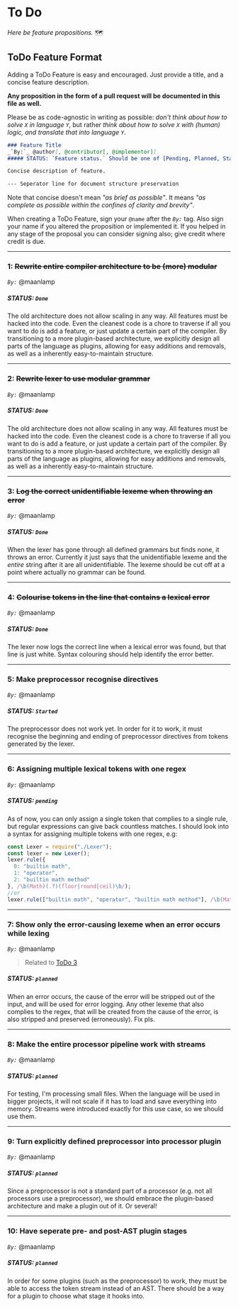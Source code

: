 # To Do
_Here be feature propositions._ 🗺️

## ToDo Feature Format
Adding a ToDo Feature is easy and encouraged. Just provide a title, and a concise feature description.

**Any proposition in the form of a pull request will be documented in this file as well.**

Please be as code-agnostic in writing as possible: _don't think about how to solve `X` in language `Y`_, but rather _think about how to solve `X` with (human) logic, and translate that into language `Y`_.

```md
### Feature Title
_`By:`_ @author[, @contributor[, @implementor]]
##### STATUS: `Feature status.` Should be one of [Pending, Planned, Started, Done, Rejected].

Concise description of feature.

--- Seperator line for document structure preservation
```

Note that concise doesn't mean _"as brief as possible"_. It means _"as complete as possible within the confines of clarity and brevity"_.

When creating a ToDo Feature, sign your `@name` after the _`By:`_ tag. Also sign your name if you altered the proposition or implemented it. If you helped in any stage of the proposal you can consider signing also; give credit where credit is due.

---

### 1: ~~Rewrite entire compiler architecture to be (more) modular~~
_`By:`_ @maanlamp
##### STATUS: `Done`

The old architecture does not allow scaling in any way. All features must be hacked into the code. Even the cleanest code is a chore to traverse if all you want to do is add a feature, or just update a certain part of the compiler. By transitioning to a more plugin-based architecture, we explicitly design all parts of the language as plugins, allowing for easy additions and removals, as well as a inherently easy-to-maintain structure.

---

### 2: ~~Rewrite lexer to use modular grammar~~
_`By:`_ @maanlamp
##### STATUS: `Done`

The old architecture does not allow scaling in any way. All features must be hacked into the code. Even the cleanest code is a chore to traverse if all you want to do is add a feature, or just update a certain part of the compiler. By transitioning to a more plugin-based architecture, we explicitly design all parts of the language as plugins, allowing for easy additions and removals, as well as a inherently easy-to-maintain structure.

---

### 3: ~~Log the correct unidentifiable lexeme when throwing an error~~
_`By:`_ @maanlamp
##### STATUS: `Done`

When the lexer has gone through all defined grammars but finds none, it throws an error. Currently it just says that the unidentifiable lexeme and the _entire_ string after it are all unidentifiable. The lexeme should be cut off at a point where actually no grammar can be found.

---

### 4: ~~Colourise tokens in the line that contains a lexical error~~
_`By:`_ @maanlamp
##### STATUS: `Done`

The lexer now logs the correct line when a lexical error was found, but that line is just white. Syntax colouring should help identify the error better.

---

### 5: Make preprocessor recognise directives
_`By:`_ @maanlamp
##### STATUS: `Started`

The preprocessor does not work yet. In order for it to work, it must recognise the beginning and ending of preprocessor directives from tokens generated by the lexer.

---

### 6: Assigning multiple lexical tokens with one regex
_`By:`_ @maanlamp
##### STATUS: `pending`

As of now, you can only assign a single token that complies to a single rule, but regular expressions can give back countless matches. I should look into a syntax for assigning multiple tokens with one regex, e.g:

```js
const Lexer = require("./Lexer");
const lexer = new Lexer();
lexer.rule({
  0: "builtin math",
  1: "operator",
  2: "builtin math method"
}, /\b(Math)(.?)(floor|round|ceil)\b/);
//or
lexer.rule(["builtin math", "operator", "builtin math method"], /\b(Math)(.?)(floor|round|ceil)\b/);
```

---

### 7: Show only the error-causing lexeme when an error occurs while lexing
_`By:`_ @maanlamp
> Related to [ToDo 3](#3-log-the-correct-unidentifiable-lexeme-when-throwing-an-error)
##### STATUS: `planned`

When an error occurs, the cause of the error will be stripped out of the input, and will be used for error logging. Any other lexeme that also complies to the regex, that will be created from the cause of the error, is also stripped and preserved (erroneously). Fix pls.

---

### 8: Make the entire processor pipeline work with streams
_`By:`_ @maanlamp
##### STATUS: `planned`

For testing, I'm processing small files. When the language will be used in bigger projects, it will not scale if it has to load and save everything into memory. Streams were introduced exactly for this use case, so we should use them.

---

### 9: Turn explicitly defined preprocessor into processor plugin
_`By:`_ @maanlamp
##### STATUS: `planned`

Since a preprocessor is not a standard part of a processor (e.g. not all processors use a preprocessor), we should embrace the plugin-based architecture and make a plugin out of it. Or several!

---

### 10: Have seperate pre- and post-AST plugin stages
_`By:`_ @maanlamp
##### STATUS: `planned`

In order for some plugins (such as the preprocessor) to work, they must be able to access the token stream instead of an AST. There should be a way for a plugin to choose what stage it hooks into.